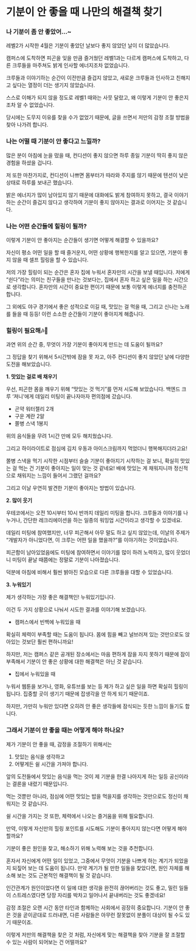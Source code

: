 # 기분이 안 좋을 때 나만의 해결책 찾기

### 나 기분이 좀 안 좋았어…~

레벨2가 시작한 4월은 기분이 좋았던 날보다 좋지 않았던 날이 더 많았습니다.

캠퍼스에 도착하면 피곤을 잊을 만큼 즐거웠던 레벨1과는 다르게 캠퍼스에 도착하고, 다른 크루들을 마주쳐도 밝게 인사할 에너지조차 없었습니다.

크루들과 이야기하는 순간이 이전만큼 즐겁지 않았고, 새로운 크루들과 인사하고 친해지고 싶다는 열정이 더는 생기지 않았습니다.

스스로 이해가 되지 않을 정도로 레벨1 때와는 사뭇 달랐고, 왜 이렇게 기분이 안 좋은지조차 알 수 없었습니다.

당시에는 도무지 이유를 찾을 수가 없었기 때문에, 글을 쓰면서 저만의 감정 조절 방법을 찾아 나가려 합니다.

### 나는 어떨 때 기분이 안 좋다고 느낄까?

많은 분이 아침에 눈을 떴을 때, 컨디션이 좋지 않으면 하루 종일 기분이 딱히 좋지 않은 경험을 하셨을 겁니다.

저 또한 마찬가지로, 컨디션이 나쁘면 몸부터가 따라와 주지를 않기 때문에 텐션이 낮은 상태로 하루를 보내곤 했습니다.

밝은 에너지가 많이 남아있지 않기 때문에 대화에도 밝게 참여하지 못하고, 결국 이야기하는 순간이 즐겁지 않다고 생각하여 기분이 좋지 않아지는 결과로 이어지는 것 같습니다.

### 나는 어떤 순간들에 힐링이 될까?

이렇게 기분이 안 좋아지는 순간들이 생기면 어떻게 해결할 수 있을까요?

자신이 평소 어떤 일을 할 때 즐거운지, 어떤 상황에 행복한지를 알고 있으면, 기분이 좋지 않을 때 셀프 힐링을 할 수 있습니다.

저의 가장 힐링이 되는 순간은 혼자 집에 누워서 혼자만의 시간을 보낼 때입니다.  저에게 “쉰다”라는 의미는 친구들을 만나는 것보다는, 집에서 혼자 하고 싶은 일을 하는 시간으로 생각합니다.  혼자만의 시간이 중요한 편이기 때문에 보통 이렇게 에너지를 충전하곤 합니다.

그 외에도 야구 경기에서 좋은 성적으로 이길 때, 맛있는 걸 먹을 때, 그리고 신나는 노래를 들을 때 등등! 이런 소소한 순간들이 기분이 좋아지게 해줍니다.

### 힐링이 필요해🎶🎵

과연 위의 순간 중, 무엇이 가장 기분이 좋아지게 만드는 데 도움이 될까요?

그 정답을 찾기 위해서 5시간밖에 잠을 못 자고, 아주 컨디션이 좋지 않았던 날에 다양한 도전을 해보았습니다.

**1. 맛있는 걸로 배 채우기**

우선, 피곤한 몸을 깨우기 위해 “맛있는 것 먹기”를 먼저 시도해 보았습니다. 백엔드 크루 ‘져니’에게 데일리 미팅이 끝나자마자 편의점에 갔습니다.

- 곤약 워터젤리 2개
- 구운 계란 2알
- 쫄병 스낵 1봉지

위의 음식들을 무려 1시간 만에 모두 해치웠습니다.

그리고 하이라이트로 점심에 김치 우동과 아이스크림까지 먹었더니 행복해지더라고요!

쫄병 스낵을 먹기 시작한 시점부터 슬슬 기분이 좋아지기 시작하는 걸 보니, 확실히 맛있는 걸 먹는 건 기분이 좋아지는 일이 맞는 것 같네요! 배에 맛있는 게 채워지니까 정신적으로 채워지는 느낌이 들어서 그랬던 걸까요?

그리고 이날 우연히 발견한 기분이 좋아지는 방법이 있습니다.

**2. 많이 웃기**

우테코에서는 오전 10시부터 10시 반까지 데일리 미팅을 합니다. 크루들과 이야기를 나누거나, 간단한 레크리에이션을 하는 일종의 워밍업 시간이라고 생각할 수 있겠네요.

데일리 미팅에 참여했지만, 너무 피곤해서 아무 말도 하고 싶지 않았는데, 이날의 주제가 “개발자가 아니었다면, 이 크루는 어떤 일을 했을까?”를 이야기하는 것이었습니다.

피곤함이 남아있었음에도 미팅에 참여하면서 이야기를 많이 하려 노력하고, 많이 웃었더니 미팅이 끝날 때쯤에는 정말로 기분이 나아졌습니다.

덕분에 아침에 비해서 훨씬 밝아진 모습으로 다른 크루들을 대할 수 있었습니다.

**3. 누워있기**

제가 생각하는 가장 좋은 해결책인! 누워있기입니다.

이건 두 가지 상황으로 나눠서 시도한 결과를 이야기해 보겠습니다.

- 캠퍼스에서 빈백에 누워있을 때

확실히 체력이 부족할 때는 도움이 됩니다. 몸에 힘을 빼고 널브러져 있는 것만으로도 앉아있는 것보단 훨씬 편하니까요!

하지만, 저는 캠퍼스 같은 공개된 장소에서는 마음 편하게 잠을 자지 못하기 때문에 잠이 부족해서 기분이 안 좋은 상황에 대한 해결책은 아닌 것 같습니다.

- 집에서 누워있을 때

누워서 웹툰을 보거나, 영화, 유튜브를 보는 등 제가 하고 싶은 일을 하면 확실히 힐링이 됩니다. 집중할 곳이 생기기 때문에 잡생각을 안 하게 되기 때문이죠.

하지만, 가만히 누워만 있다면 오히려 안 좋은 생각들에 잠식되는 듯한 느낌이 들기도 합니다.

### 그래서 기분이 안 좋을 때는 어떻게 해야 하나요?

제가 기분이 안 좋을 때, 감정을 조절하기 위해서는

1. 맛있는 음식을 생각하고
2. 어떻게든 쉴 시간을 가져야 합니다.

앞의 도전들에서 맛있는 음식을 먹는 것이 제 기분을 한결 나아지게 하는 일등 공신이라는 결론을 내렸기 때문입니다.

먹는 것뿐만 아니라, 점심에 어떤 맛있는 밥을 먹을지를 생각하는 것만으로도 정신이 채워지는 것 같습니다.

쉴 시간을 가지는 것 또한, 체력에서 나오는 즐거움을 위해 필요합니다.

만약, 이렇게 자신만의 힐링 포인트를 시도해도 기분이 좋아지지 않는다면 어떻게 해야 할까요?

기분이 좋은 원인을 찾고, 해소하기 위해 노력해 보는 것을 추천합니다.

혼자서 자신에게 어떤 일이 있었고, 그중에서 무엇이 기분을 나쁘게 하는 계기가 되었을지 되짚어 보는 데 도움이 됩니다. 만약 계기가 될 만한 일들을 찾았다면, 원인 자체를 해소해 보는 것도 근본적인 해결책이 될 것 같습니다.

인간관계가 원인이었다면 이 일에 대한 생각을 완전히 끊어버리는 것도 좋고, 밀린 일들이 스트레스였다면 당장 자리를 박차고 일어나서 끝내버리는 것도 좋겠네요!

감정 조절은 오랜 시간 동안 타인과 함께하는 사회에서 굉장히 중요합니다. 기분이 안 좋은 것을 곧이곧대로 드러내면, 다른 사람들은 아무런 잘못없이 분풀이 대상이 될 수도 있기 때문이죠.

이렇게 저만의 해결책을 찾은 것 처럼, 자신에게 맞는 해결책을 찾아 기분을 잘 조절할 수 있는 사람이 되어보는 건 어떨까요?